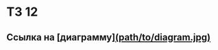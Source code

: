 # ТЗ 12
## Ссылка на [диаграмму][(path/to/diagram.jpg)](https://github.com/Tikhon-Lisitsyn/Filmorate/blob/master/diagram.jpg)
